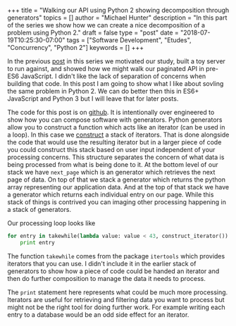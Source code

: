 +++
title = "Walking our API using Python 2 showing decomposition through generators"
topics = []
author = "Michael Hunter"
description = "In this part of the series we show how we can create a nice decomposition of a problem using Python 2."
draft = false
type = "post"
date = "2018-07-19T10:25:30-07:00"
tags = ["Software Development", "Etudes", "Concurrency", "Python 2"]
keywords = []
+++

In the previous [post](/post/software-concurrency-walking-api-js) in this series
we motivated our study, built a toy server to run against, and showed how we
might walk our paginated API in pre-ES6 JavaScript.  I didn't like the lack of
separation of concerns when building that code.  In this post I am going to
show what I like about sovling the same problem in Python 2.  We can do better then
this in ES6+ JavaScript and Python 3 but I will leave that for later
posts.

The code for this post is on
[github](https://github.com/tahoemph/etudes/tree/master/concurrency/paginated_api/python2).
It is intentionally over engineered to show how you can compose software with generators.
Python generators allow you to construct a function which acts like an iterator (can be used
in a loop).  In this case we [construct](https://github.com/tahoemph/etudes/blob/795bfc094cded0aa0c238118adc0884fb7fb5fdb/concurrency/paginated_api/python2/walk.py#L21)
a stack of iterators.  That is done alongside the code that would use
the resulting iterator but in a larger piece of code you could construct this stack
based on user input independent of your processing concerns.
This structure separates the concern of what data is being processed from
what is being done to it.  At the bottom level of our stack we have
`next_page` which is an generator which retrieves the next page of data.  On top of that
we stack a generator which returns the python array representing our application data.
And at the top of that stack we have a generator which returns each individual entry
on our page.  While this stack of things is contrived you can imaging other processing
happening in a stack of generators.

Our processing loop looks like

```python
for entry in takewhile(lambda value: value < 43, construct_iterator()):
    print entry 
```

The function `takewhile` comes from the package `itertools` which provides iterators
that you can use.  I didn't include it in the earlier stack of generators to show
how a piece of code could be handed an iterator and then do further composition
to manage the data it needs to process.

The `print` statement here represents what could be much more processing.  Iterators
are useful for retrieving and filtering data you want to process but might not
be the right tool for doing further work.  For example writing each entry to a database
would be an odd side effect for an iterator.
